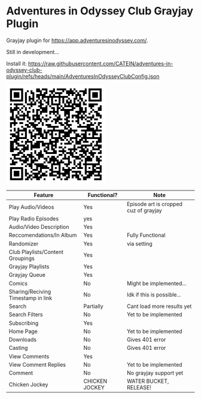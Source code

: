 # Adventures in Odyssey Club Grayjay Plugin
Grayjay plugin for https://app.adventuresinodyssey.com/.

Still in development...

Install it: https://raw.githubusercontent.com/CATEIN/adventures-in-odyssey-club-plugin/refs/heads/main/AdventuresInOdysseyClubConfig.json

![qr code](https://github.com/CATEIN/adventures-in-odyssey-club-plugin/blob/main/qr.png?raw=true)

| Feature                             | Functional? | Note                              |
|-------------------------------------|-------------|-----------------------------------|
| Play Audio/Videos                   | Yes         |   Episode art is cropped cuz of grayjay                             |
| Play Radio Episodes                   | yes         |       |
| Audio/Video Description | Yes         |             |
| Reccomendations/In Album                  | Yes        |   Fully Functional       |
| Randomizer                 | Yes        |   via setting      |
|  Club Playlists/Content Groupings |Yes        |           |
|  Grayjay Playlists | Yes          |   |
|  Grayjay Queue | Yes          |   |
| Comics     | No          | Might be implemented... |
|  Sharing/Reciving Timestamp in link | No          | Idk if this is possible...             |
|  Search | Partially          | Cant load more results yet      |
|  Search Filters | No          | Yet to be implemented             |
|  Subscribing | Yes          |           |
|  Home Page | No          |    Yet to be implemented        |
|  Downloads | No          | Gives 401 error            |
|  Casting | No          | Gives 401 error            |
| View Comments | Yes          |           |
| View Comment Replies | No          | Yet to be implemented  |
| Comment | No         |  No grayjay support yet         |
|  Chicken Jockey | CHICKEN JOCKEY          | WATER BUCKET, RELEASE!  |

